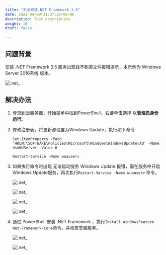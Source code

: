 ```yaml
---
title: "无法安装.NET Framework 3.5"
date: 2021-04-09T21:37:25+09:00
description: Test description
weight: 10
draft: false

---
```


## 问题背景

安装 .NET Framework 3.5 服务出现找不到源文件报错提示，本示例为 Windows Server 2016系统 版本。

 ![.net_](../../../_images/windows_.net1.png)

## 解决办法

1. 登录到云服务器，开始菜单中找到PowerShell，右键单击选择 以**管理员身份运行**。

2. 修改注册表，将更新源设置为Windows Update，执行如下命令

   ```
   Set-ItemProperty -Path 'HKLM:\SOFTWARE\Policies\Microsoft\Windows\WindowsUpdate\AU' -Name UseWUServer -Value 0
   
   Restart-Service -Name wuauserv
   ```

3. 如果执行命令时出现 无法启动服务 Windows Update 报错，需在服务中开启Windows Update服务，再次执行`Restart-Service -Name wuauserv` 命令。

    ![.net_](../../../_images/windows_.net2.png)

    ![.net_](../../../_images/windows_.net3.png)

    ![.net_](../../../_images/windows_.net3.png)

    ![.net_](../../../_images/windows_.net4.png)

3. 通过 PowerShell 安装 .NET Framework ，执行`Install-WindowsFeature Net-Framework-Core`命令，并检查安装服务。

    ![.net_](../../../_images/windows_.net5.png)

    ![.net_](../../../_images/windows_.net6.png)